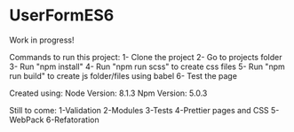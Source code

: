 # UserFormES6

Work in progress!

Commands to run this project:
1- Clone the project
2- Go to projects folder
3- Run "npm install"
4- Run "npm run scss" to create css files
5- Run "npm run build" to create js folder/files using babel
6- Test the page

Created using:
Node Version: 8.1.3
Npm Version: 5.0.3

Still to come:
1-Validation
2-Modules
3-Tests
4-Prettier pages and CSS
5-WebPack
6-Refatoration
